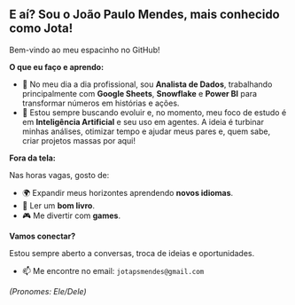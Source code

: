## E aí? Sou o João Paulo Mendes, mais conhecido como Jota!

Bem-vindo ao meu espacinho no GitHub!

**O que eu faço e aprendo:**

* 🔭 No meu dia a dia profissional, sou **Analista de Dados**, trabalhando principalmente com **Google Sheets**, **Snowflake** e **Power BI** para transformar números em histórias e ações.
* 🌱 Estou sempre buscando evoluir e, no momento, meu foco de estudo é em **Inteligência Artificial** e seu uso em agentes. A ideia é turbinar minhas análises, otimizar tempo e ajudar meus pares e, quem sabe, criar projetos massas por aqui!

**Fora da tela:**

Nas horas vagas, gosto de:

* 🌍 Expandir meus horizontes aprendendo **novos idiomas**.
* 📖 Ler um **bom livro**.
* 🎮 Me divertir com **games**.

**Vamos conectar?**

Estou sempre aberto a conversas, troca de ideias e oportunidades.

* 📫 Me encontre no email: `jotapsmendes@gmail.com`

*(Pronomes: Ele/Dele)*
